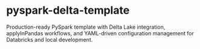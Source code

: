 # pyspark-delta-template
Production-ready PySpark template with Delta Lake integration, applyInPandas workflows, and YAML-driven configuration management for Databricks and local development.
